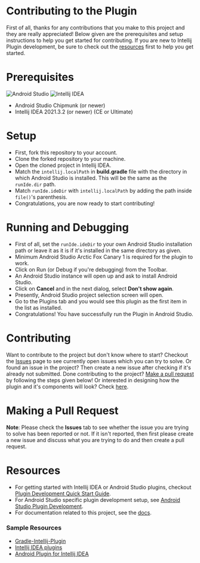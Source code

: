 # Contributing to the Plugin
First of all, thanks for any contributions that you make to this project and they are really appreciated! Below given are the prerequisites and setup instructions to help you get started for contributing. If you are new to Intellij Plugin development, be sure to check out the [resources](CONTRIBUTING.md/#resources) first to help you get started.

# Prerequisites
![Android Studio](https://img.shields.io/badge/Android_Studio-Chipmunk-3DDC84?style=for-the-badge&logo=android-studio&logoColor=white)
![Intellij IDEA](https://img.shields.io/badge/IntelliJ_IDEA-v2021.3.2-orange.svg?style=for-the-badge&logo=intellij-idea&logoColor=white)

- Android Studio Chipmunk (or newer)
- Intellij IDEA 2021.3.2 (or newer) (CE or Ultimate)

# Setup
- First, fork this repository to your account.
- Clone the forked repository to your machine.
- Open the cloned project in Intellij IDEA.
- Match the `intellij.localPath` in **build.gradle** file with the directory in which Android Studio is installed. This will be the same as the `runIde.dir` path.
- Match `runIde.ideDir` with `intellij.localPath` by adding the path inside `file()`'s parenthesis.
- Congratulations, you are now ready to start contributing!

# Running and Debugging
- First of all, set the `runIde.ideDir` to your own Android Studio installation path or leave it as it is if it's installed in the same directory as given.
- Minimum Android Studio Arctic Fox Canary 1 is required for the plugin to work.
- Click on Run (or Debug if you're debugging) from the Toolbar.
- An Android Studio instance will open up and ask to install Android Studio.
- Click on **Cancel** and in the next dialog, select **Don't show again**.
- Presently, Android Studio project selection screen will open.
- Go to the Plugins tab and you would see this plugin as the first item in the list as installed.
- Congratulations! You have successfully run the Plugin in Android Studio.

# Contributing
Want to contribute to the project but don't know where to start? Checkout the [Issues](https://github.com/RivanParmar/Android-Studio-Visual-Scripting-Plugin/issues) page to see currently open issues which you can try to solve. Or found an issue in the project? Then create a new issue after checking if it's already not submitted. Done contributing to the project? [Make a pull request](https://github.com/RivanParmar/Android-Studio-Visual-Scripting-Plugin/edit/master/CONTRIBUTING.md#making-a-pull-request) by following the steps given below!
Or interested in designing how the plugin and it's components will look? Check [here](https://github.com/RivanParmar/Android-Studio-Visual-Scripting-Plugin#editor-design).

# Making a Pull Request
**Note**: Please check the **Issues** tab to see whether the issue you are trying to solve has been reported or not. If it isn't reported, then first please create a new issue and discuss what you are trying to do and then create a pull request.

# Resources
- For getting started with Intellij IDEA or Android Studio plugins, checkout [Plugin Development Quick Start Guide](https://plugins.jetbrains.com/docs/intellij/basics.html).
- For Android Studio specific plugin development setup, see [Android Studio Plugin Development](https://plugins.jetbrains.com/docs/intellij/android-studio.html).
- For documentation related to this project, see the [docs](./docs).
### Sample Resources
- [Gradle-Intellij-Plugin](https://github.com/JetBrains/gradle-intellij-plugin)
- [Intellij IDEA plugins](https://github.com/JetBrains/intellij-community/tree/master/plugins)
- [Android Plugin for Intellij IDEA](https://github.com/JetBrains/android)
